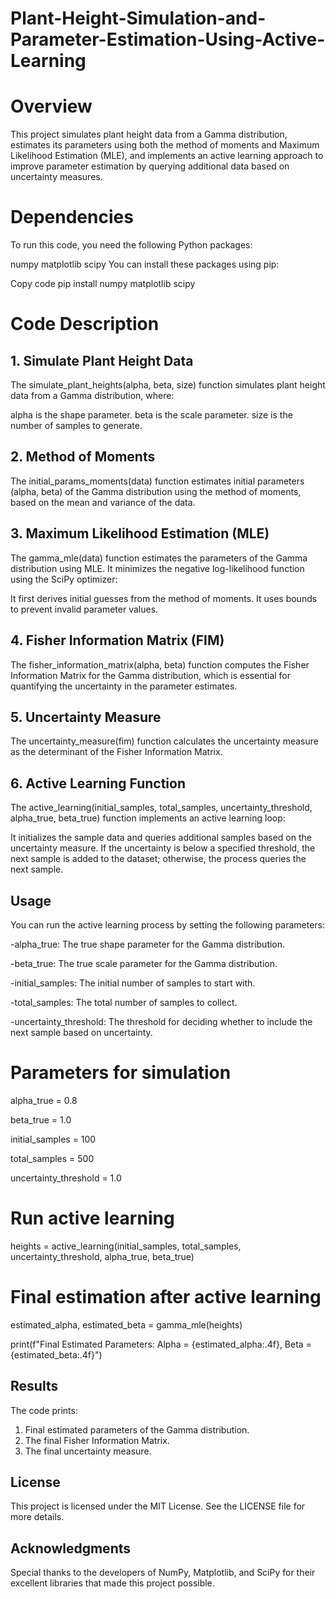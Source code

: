 # Plant-Height-Simulation-and-Parameter-Estimation-Using-Active-Learning

# Overview
This project simulates plant height data from a Gamma distribution, estimates its parameters using both the method of moments and Maximum Likelihood Estimation (MLE), and implements an active learning approach to improve parameter estimation by querying additional data based on uncertainty measures.

# Dependencies
To run this code, you need the following Python packages:

numpy
matplotlib
scipy
You can install these packages using pip:


Copy code
pip install numpy matplotlib scipy

# Code Description
## 1. Simulate Plant Height Data

The simulate_plant_heights(alpha, beta, size) function simulates plant height data from a Gamma distribution, where:

alpha is the shape parameter.
beta is the scale parameter.
size is the number of samples to generate.

## 2. Method of Moments
The initial_params_moments(data) function estimates initial parameters (alpha, beta) of the Gamma distribution using the method of moments, based on the mean and variance of the data.

## 3. Maximum Likelihood Estimation (MLE)
The gamma_mle(data) function estimates the parameters of the Gamma distribution using MLE. It minimizes the negative log-likelihood function using the SciPy optimizer:

It first derives initial guesses from the method of moments.
It uses bounds to prevent invalid parameter values.

## 4. Fisher Information Matrix (FIM)
The fisher_information_matrix(alpha, beta) function computes the Fisher Information Matrix for the Gamma distribution, which is essential for quantifying the uncertainty in the parameter estimates.

## 5. Uncertainty Measure
The uncertainty_measure(fim) function calculates the uncertainty measure as the determinant of the Fisher Information Matrix.

## 6. Active Learning Function
The active_learning(initial_samples, total_samples, uncertainty_threshold, alpha_true, beta_true) function implements an active learning loop:

It initializes the sample data and queries additional samples based on the uncertainty measure.
If the uncertainty is below a specified threshold, the next sample is added to the dataset; otherwise, the process queries the next sample.

## Usage

You can run the active learning process by setting the following parameters:

-alpha_true: The true shape parameter for the Gamma distribution.

-beta_true: The true scale parameter for the Gamma distribution.

-initial_samples: The initial number of samples to start with.

-total_samples: The total number of samples to collect.

-uncertainty_threshold: The threshold for deciding whether to include the next sample based on uncertainty.



# Parameters for simulation

alpha_true = 0.8

beta_true = 1.0

initial_samples = 100

total_samples = 500

uncertainty_threshold = 1.0

# Run active learning
heights = active_learning(initial_samples, total_samples, uncertainty_threshold, alpha_true, beta_true)

# Final estimation after active learning

estimated_alpha, estimated_beta = gamma_mle(heights)

print(f"Final Estimated Parameters: Alpha = {estimated_alpha:.4f}, Beta = {estimated_beta:.4f}")


## Results
The code prints:

1. Final estimated parameters of the Gamma distribution.
2. The final Fisher Information Matrix.
3. The final uncertainty measure.


## License
This project is licensed under the MIT License. See the LICENSE file for more details.

## Acknowledgments
Special thanks to the developers of NumPy, Matplotlib, and SciPy for their excellent libraries that made this project possible.
